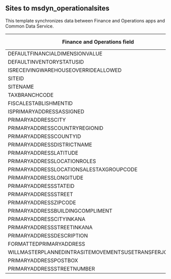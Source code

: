 ## Sites to msdyn_operationalsites

This template synchronizes data between Finance and Operations apps and Common Data Service.

Finance and Operations field | Map type | Customer engagement field | Default value
---|---|---|---
DEFAULTFINANCIALDIMENSIONVALUE | >< | msdyn_defaultfinancialdimensionvalue | 
DEFAULTINVENTORYSTATUSID | >< | msdyn_defaultinventorystatusid | 
ISRECEIVINGWAREHOUSEOVERRIDEALLOWED | >< | msdyn_isreceivingwarehouseoverrideallowed | 
SITEID | >< | msdyn_siteid | 
SITENAME | >< | msdyn_sitename | 
TAXBRANCHCODE | >< | msdyn_taxbranchcode | 
FISCALESTABLISHMENTID | >< | msdyn_fiscalestablishmentid | 
ISPRIMARYADDRESSASSIGNED | >< | msdyn_isprimaryaddressassigned | 
PRIMARYADDRESSCITY | >< | msdyn_primaryaddresscity | 
PRIMARYADDRESSCOUNTRYREGIONID | >< | msdyn_primaryaddresscountryregionid | 
PRIMARYADDRESSCOUNTYID | >< | msdyn_primaryaddresscountyid | 
PRIMARYADDRESSDISTRICTNAME | >< | msdyn_primaryaddressdistrictname | 
PRIMARYADDRESSLATITUDE | >< | msdyn_primaryaddresslatitude | 
PRIMARYADDRESSLOCATIONROLES | >< | msdyn_primaryaddresslocationrole | 
PRIMARYADDRESSLOCATIONSALESTAXGROUPCODE | >< | msdyn_primaryaddresslocationsalestaxgroupcode | 
PRIMARYADDRESSLONGITUDE | >< | msdyn_primaryaddresslongitude | 
PRIMARYADDRESSSTATEID | >< | msdyn_primaryaddressstateid | 
PRIMARYADDRESSSTREET | >< | msdyn_primaryaddressstreet | 
PRIMARYADDRESSZIPCODE | >< | msdyn_primaryaddresszipcode | 
PRIMARYADDRESSBUILDINGCOMPLIMENT | >< | msdyn_primaryaddressbuildingcompliment | 
PRIMARYADDRESSCITYINKANA | >< | msdyn_primaryaddresscityinkana | 
PRIMARYADDRESSSTREETINKANA | >< | msdyn_primaryaddressstreetinkana | 
PRIMARYADDRESSDESCRIPTION | >< | msdyn_primaryaddressdescription | 
FORMATTEDPRIMARYADDRESS | >< | msdyn_formattedprimaryaddress | 
WILLMASTERPLANNEDINTRASITEMOVEMENTSUSETRANSFERJOURNALS | >< | msdyn_masterplannedusestransferjournal | 
PRIMARYADDRESSPOSTBOX | >< | msdyn_primaryaddresspostbox | 
PRIMARYADDRESSSTREETNUMBER | >< | msdyn_primaryaddressstreetnumber | 
